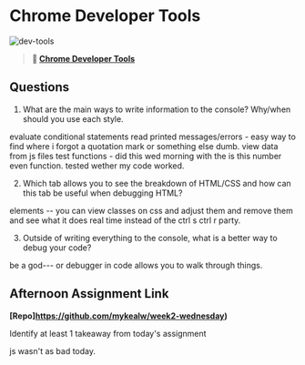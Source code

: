 # Chrome Developer Tools

![dev-tools](https://bcw.blob.core.windows.net/public/img/lesson-images/4571780153354770)

> **📖 [Chrome Developer Tools](https://codeworksacademy.com/fs-student-guide/resources/wk2/03-Chrome-Dev-Tools)**

## Questions

1. What are the main ways to write information to the console? Why/when should you use each style.

evaluate conditional statements 
read printed messages/errors - easy way to find where i forgot a quotation mark or something else dumb.
view data from js files
test functions - did this wed morning with the is this number even function. tested wether my code worked. 

2. Which tab allows you to see the breakdown of HTML/CSS and how can this tab be useful when debugging HTML?

elements -- you can view classes on css and adjust them and remove them and see what it does real time instead of the ctrl s ctrl r party. 

3. Outside of writing everything to the console, what is a better way to debug your code?

be a god--- or debugger in code allows you to walk through things.

## Afternoon Assignment Link

**[Repo]https://github.com/mykealw/week2-wednesday)**

Identify at least 1 takeaway from today's assignment

js wasn't as bad today. 